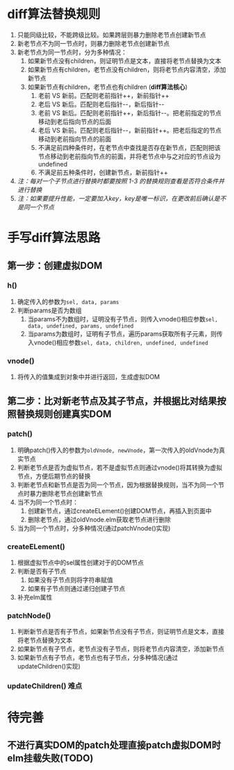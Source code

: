 # diff算法替换规则

1. 只能同级比较，不能跨级比较。如果跨层则暴力删除老节点创建新节点
2. 新老节点不为同一节点时，则暴力删除老节点创建新节点
3. 新老节点为同一节点时，分为多种情况：
   1. 如果新节点没有children，则证明节点是文本，直接将老节点替换为文本
   2. 如果新节点有children，老节点没有children，则将老节点内容清空，添加新节点
   3. 如果新节点有children，老节点也有children   (__diff算法核心__)
      1. 老前 VS 新前。匹配则老前指针++，新前指针++
      2. 老后 VS 新后。匹配则老后指针--，新后指针--
      3. 老前 VS 新后。匹配则老前指针++，新后指针--。把老前指定的节点移动到老后指向节点的后面
      4. 老后 VS 新前。匹配则老后指针--，新前指针++。把老后指定的节点移动到老前指向节点的前面
      5. 不满足前四种条件时，在老节点中查找是否存在新节点，匹配则把该节点移动到老前指向节点的前面，并将老节点中与之对应的节点设为undefined
      6. 不满足前五种条件时，创建新节点，新前指针++
4. *注：每对一个子节点进行替换时都要按照 1-3 的替换规则查看是否符合条件并进行替换*
5. *注：如果要提升性能，一定要加入key，key是唯一标识，在更改前后确认是不是同一个节点*

# 手写diff算法思路

## 第一步：创建虚拟DOM

### h()
1. 确定传入的参数为`sel, data, params`
2. 判断params是否为数组
   1. 当params不为数组时，证明没有子节点，则传入vnode()相应参数`sel, data, undefined, params, undefined`
   2. 当params为数组时，证明有子节点，遍历params获取所有子元素，则传入vnode()相应参数`sel, data, children, undefined, undefined`

### vnode()
1. 将传入的值集成到对象中并进行返回，生成虚拟DOM

## 第二步：比对新老节点及其子节点，并根据比对结果按照替换规则创建真实DOM

### patch()
1. 明确patch()传入的参数为`oldVnode, newVnode`，第一次传入的oldVnode为真实节点
2. 判断老节点是否为虚拟节点，若不是虚拟节点则通过vnode()将其转换为虚拟节点，方便后期节点的替换
3. 判断老节点和新节点是否为同一个节点，因为根据替换规则，当不为同一个节点时暴力删除老节点创建新节点
4. 当不为同一个节点时：
   1. 创建新节点，通过createELement()创建DOM节点，再插入到页面中
   2. 删除老节点，通过oldVnode.elm获取老节点进行删除
5. 当为同一个节点时，分多种情况(通过patchVnode()实现)

### createELement()
1. 根据虚拟节点中的sel属性创建对于的DOM节点
2. 判断是否有子节点
   1. 如果没有子节点则将字符串赋值
   2. 如果有子节点则通过递归创建子节点
3. 补充elm属性

### patchNode()
1. 判断新节点是否有子节点，如果新节点没有子节点，则证明节点是文本，直接将老节点替换为文本
2. 如果新节点有子节点，老节点没有子节点，则将老节点内容清空，添加新节点
3. 如果新节点有子节点，老节点也有子节点，分多种情况(通过updateChildren()实现)

### updateChildren() __难点__

# 待完善

## 不进行真实DOM的patch处理直接patch虚拟DOM时elm挂载失败(TODO)